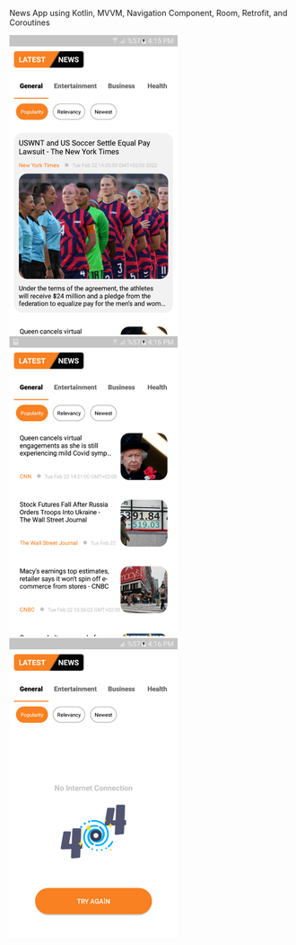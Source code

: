 News App using Kotlin, MVVM, Navigation Component, Room, Retrofit, and Coroutines

<img src="./img/img_1.png" width="300"/> <img src="./img/img_2.png" width="300" /> <img src="./img/img_3.png" width="300" />
          





